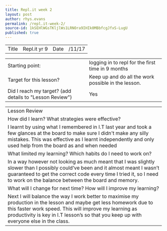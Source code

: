 ```yaml
---
title: Repl.it week 2
layout: post
author: rhys.evans
permalink: /repl.it-week-2/
source-id: 1kSEHlWGsTKljlWs1LRNOra9IHIk0MBbfcgJfxS-LugU
published: true
---
```

<table>
  <tr>
    <td>Title</td>
    <td>Repl.it yr 9 </td>
    <td>Date</td>
    <td>/11/17</td>
  </tr>
</table>


<table>
  <tr>
    <td>Starting point:</td>
    <td>logging in to repl for the first time in 9 months</td>
  </tr>
  <tr>
    <td>Target for this lesson?</td>
    <td>Keep up and do all the work possible in the lesson.</td>
  </tr>
  <tr>
    <td>Did I reach my target? 
(add details to "Lesson Review")</td>
    <td> Yes</td>
  </tr>
</table>


<table>
  <tr>
    <td>Lesson Review</td>
  </tr>
  <tr>
    <td>How did I learn? What strategies were effective? </td>
  </tr>
  <tr>
    <td>I learnt by using what I remembered in I.T last year and took a few glances at the board to make sure I didn't make any silly mistakes. This was effective as I learnt independently and only used help from the board as and when needed</td>
  </tr>
  <tr>
    <td>What limited my learning? Which habits do I need to work on? </td>
  </tr>
  <tr>
    <td>In a way however not looking as much meant that I was slightly slower than I possibly could’ve been and it almost meant I wasn’t guaranteed to get the correct code every time I tried it, so I need to work on the balance between the board and memory.</td>
  </tr>
  <tr>
    <td>What will I change for next time? How will I improve my learning?</td>
  </tr>
  <tr>
    <td>Next I will balance the way I work better to maximise my production in the lesson and maybe get less homework due to this faster work speed. This will improve my learning as productivity is key in I.T lesson’s so that you keep up with everyone else in the class.</td>
  </tr>
</table>


